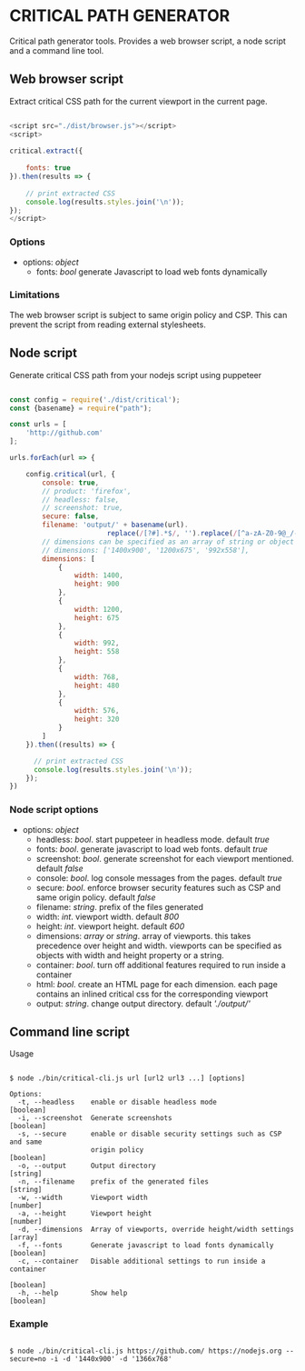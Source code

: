 # CRITICAL PATH GENERATOR

Critical path generator tools. Provides a web browser script, a node script and a command line tool.

## Web browser script

Extract critical CSS path for the current viewport in the current page.
```javascript

<script src="./dist/browser.js"></script>
<script>
    
critical.extract({
   
    fonts: true
}).then(results => {
    
    // print extracted CSS
    console.log(results.styles.join('\n'));
});
</script>
```

### Options

- options: _object_
  - fonts: _bool_ generate Javascript to load web fonts dynamically

### Limitations

The web browser script is subject to same origin policy and CSP. 
This can prevent the script from reading external stylesheets.

## Node script

Generate critical CSS path from your nodejs script using puppeteer

```javascript

const config = require('./dist/critical');
const {basename} = require("path");

const urls = [
    'http://github.com'
];

urls.forEach(url => {

    config.critical(url, {
        console: true,
        // product: 'firefox',
        // headless: false,
        // screenshot: true,
        secure: false,
        filename: 'output/' + basename(url).
                        replace(/[?#].*$/, '').replace(/[^a-zA-Z0-9@_/-]+/g, '_') + '_critical.css',
        // dimensions can be specified as an array of string or object
        // dimensions: ['1400x900', '1200x675', '992x558'],       
        dimensions: [
            {
                width: 1400,
                height: 900
            },
            {
                width: 1200,
                height: 675
            },
            {
                width: 992,
                height: 558
            },
            {
                width: 768,
                height: 480
            },
            {
                width: 576,
                height: 320
            }
        ]
    }).then((results) => {

      // print extracted CSS
      console.log(results.styles.join('\n'));
    });
})

```

### Node script options

- options: _object_
  - headless: _bool_. start puppeteer in headless mode. default _true_
  - fonts: _bool_. generate javascript to load web fonts. default _true_
  - screenshot: _bool_. generate screenshot for each viewport mentioned. default _false_
  - console: _bool_. log console messages from the pages. default _true_
  - secure: _bool_. enforce browser security features such as CSP and same origin policy. default _false_
  - filename: _string_. prefix of the files generated
  - width: _int_. viewport width. default _800_
  - height: _int_. viewport height. default _600_
  - dimensions: _array_ or _string_. array of viewports. this takes precedence over height and width. viewports can be specified as objects with width and height property or a string.
  - container: _bool_. turn off additional features required to run inside a container
  - html: _bool_. create an HTML page for each dimension. each page contains an inlined critical css for the corresponding viewport
  - output: _string_. change output directory. default _'./output/'_

## Command line script

Usage

```shell

$ node ./bin/critical-cli.js url [url2 url3 ...] [options]

Options:
  -t, --headless    enable or disable headless mode                    [boolean]
  -i, --screenshot  Generate screenshots                               [boolean]
  -s, --secure      enable or disable security settings such as CSP and same
                    origin policy                                      [boolean]
  -o, --output      Output directory                                    [string]
  -n, --filename    prefix of the generated files                       [string]
  -w, --width       Viewport width                                      [number]
  -a, --height      Viewport height                                     [number]
  -d, --dimensions  Array of viewports, override height/width settings   [array]
  -f, --fonts       Generate javascript to load fonts dynamically      [boolean]
  -c, --container   Disable additional settings to run inside a container
                                                                       [boolean]
  -h, --help        Show help                                          [boolean]

```

### Example

```shell

$ node ./bin/critical-cli.js https://github.com/ https://nodejs.org --secure=no -i -d '1440x900' -d '1366x768'
```